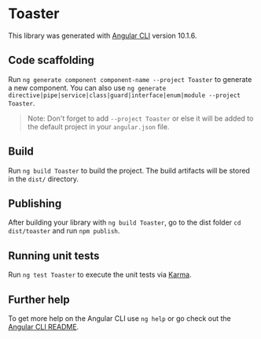 # Toaster

This library was generated with [Angular CLI](https://github.com/angular/angular-cli) version 10.1.6.

## Code scaffolding

Run `ng generate component component-name --project Toaster` to generate a new component. You can also use `ng generate directive|pipe|service|class|guard|interface|enum|module --project Toaster`.
> Note: Don't forget to add `--project Toaster` or else it will be added to the default project in your `angular.json` file. 

## Build

Run `ng build Toaster` to build the project. The build artifacts will be stored in the `dist/` directory.

## Publishing

After building your library with `ng build Toaster`, go to the dist folder `cd dist/toaster` and run `npm publish`.

## Running unit tests

Run `ng test Toaster` to execute the unit tests via [Karma](https://karma-runner.github.io).

## Further help

To get more help on the Angular CLI use `ng help` or go check out the [Angular CLI README](https://github.com/angular/angular-cli/blob/master/README.md).
